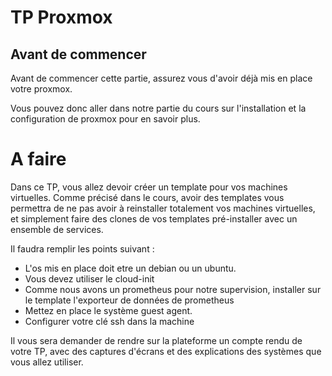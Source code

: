 # TP Proxmox

## Avant de commencer
Avant de commencer cette partie, assurez vous d'avoir déjà mis en place votre proxmox.

Vous pouvez donc aller dans notre partie du cours sur l'installation et la configuration de proxmox pour en savoir plus.

# A faire

Dans ce TP, vous allez devoir créer un template pour vos machines virtuelles.
Comme précisé dans le cours, avoir des templates vous permettra de ne pas avoir à reinstaller totalement vos machines virtuelles, et simplement faire des clones de vos templates pré-installer avec un ensemble de services.

Il faudra remplir les points suivant : 
- L'os mis en place doit etre un debian ou un ubuntu.
- Vous devez utiliser le cloud-init
- Comme nous avons un prometheus pour notre supervision, installer sur le template l'exporteur de données de prometheus
- Mettez en place le système guest agent.
- Configurer votre clé ssh dans la machine

Il vous sera demander de rendre sur la plateforme un compte rendu de votre TP, avec des captures d'écrans et des explications des systèmes que vous allez utiliser.